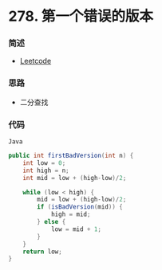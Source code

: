 # 278. 第一个错误的版本

### 简述

- [Leetcode](https://leetcode-cn.com/problems/first-bad-version/)

### 思路

- 二分查找

### 代码

`Java`

```java
public int firstBadVersion(int n) {
    int low = 0;
    int high = n;
    int mid = low + (high-low)/2;

    while (low < high) {
        mid = low + (high-low)/2;
        if (isBadVersion(mid)) {
            high = mid;
        } else {
            low = mid + 1;
        }
    }
    return low;
}
```